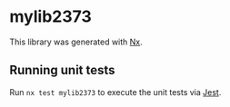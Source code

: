 # mylib2373

This library was generated with [Nx](https://nx.dev).

## Running unit tests

Run `nx test mylib2373` to execute the unit tests via [Jest](https://jestjs.io).
